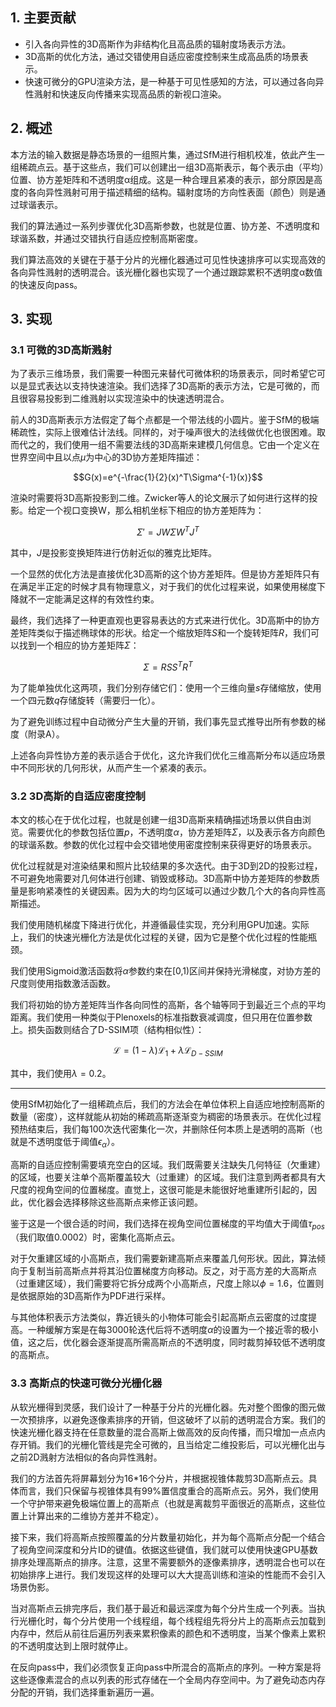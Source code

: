 ## 1. 主要贡献

- 引入各向异性的3D高斯作为非结构化且高品质的辐射度场表示方法。
- 3D高斯的优化方法，通过交错使用自适应密度控制来生成高品质的场景表示。
- 快速可微分的GPU渲染方法，是一种基于可见性感知的方法，可以通过各向异性溅射和快速反向传播来实现高品质的新视口渲染。

## 2. 概述

本方法的输入数据是静态场景的一组照片集，通过SfM进行相机校准，依此产生一组稀疏点云。基于这些点，我们可以创建出一组3D高斯表示，每个表示由（平均）位置、协方差矩阵和不透明度α组成。这是一种合理且紧凑的表示，部分原因是高度的各向异性溅射可用于描述精细的结构。辐射度场的方向性表面（颜色）则是通过球谐表示。

我们的算法通过一系列步骤优化3D高斯参数，也就是位置、协方差、不透明度和球谐系数，并通过交错执行自适应控制高斯密度。

我们算法高效的关键在于基于分片的光栅化器通过可见性快速排序可以实现高效的各向异性溅射的透明混合。该光栅化器也实现了一个通过跟踪累积不透明度α数值的快速反向pass。

## 3. 实现

### 3.1 可微的3D高斯溅射

为了表示三维场景，我们需要一种图元来替代可微体积的场景表示，同时希望它可以是显式表达以支持快速渲染。我们选择了3D高斯的表示方法，它是可微的，而且很容易投影到二维溅射以实现渲染中的快速透明混合。

前人的3D高斯表示方法假定了每个点都是一个带法线的小圆片。鉴于SfM的极端稀疏性，实际上很难估计法线。同样的，对于噪声很大的法线做优化也很困难。取而代之的，我们使用一组不需要法线的3D高斯来建模几何信息。它由一个定义在世界空间中且以点$\mu$为中心的3D协方差矩阵描述：

$$G(x)=e^{-\frac{1}{2}(x)^T\Sigma^{-1}(x)}$$

渲染时需要将3D高斯投影到二维。Zwicker等人的论文展示了如何进行这样的投影。给定一个视口变换W，那么相机坐标下相应的协方差矩阵为：

$$\Sigma'=JW\Sigma W^TJ^T$$

其中，$J$是投影变换矩阵进行仿射近似的雅克比矩阵。

一个显然的优化方法是直接优化3D高斯的这个协方差矩阵。但是协方差矩阵只有在满足半正定的时候才具有物理意义，对于我们的优化过程来说，如果使用梯度下降就不一定能满足这样的有效性约束。

最终，我们选择了一种更直观也更容易表达的方式来进行优化。3D高斯中的协方差矩阵类似于描述椭球体的形状。给定一个缩放矩阵$S$和一个旋转矩阵$R$，我们可以找到一个相应的协方差矩阵$\Sigma$：

$$\Sigma=RSS^TR^T$$

为了能单独优化这两项，我们分别存储它们：使用一个三维向量$s$存储缩放，使用一个四元数$q$存储旋转（需要归一化）。

为了避免训练过程中自动微分产生大量的开销，我们事先显式推导出所有参数的梯度（附录A）。

上述各向异性协方差的表示适合于优化，这允许我们优化三维高斯分布以适应场景中不同形状的几何形状，从而产生一个紧凑的表示。

### 3.2 3D高斯的自适应密度控制

本文的核心在于优化过程，也就是创建一组3D高斯来精确描述场景以供自由浏览。需要优化的参数包括位置$p$，不透明度$\alpha$，协方差矩阵$\Sigma$，以及表示各方向颜色的球谐系数。参数的优化过程中会交错地使用密度控制来获得更好的场景表示。

优化过程就是对渲染结果和照片比较结果的多次迭代。由于3D到2D的投影过程，不可避免地需要对几何体进行创建、销毁或移动。3D高斯中协方差矩阵的参数质量是影响紧凑性的关键因素。因为大的均匀区域可以通过少数几个大的各向异性高斯描述。

我们使用随机梯度下降进行优化，并遵循最佳实现，充分利用GPU加速。实际上，我们的快速光栅化方法是优化过程的关键，因为它是整个优化过程的性能瓶颈。

我们使用Sigmoid激活函数将$\alpha$参数约束在[0,1)区间并保持光滑梯度，对协方差的尺度则使用指数激活函数。

我们将初始的协方差矩阵当作各向同性的高斯，各个轴等同于到最近三个点的平均距离。我们使用一种类似于Plenoxels的标准指数衰减调度，但只用在位置参数上。损失函数则结合了D-SSIM项（结构相似性）：

$$\mathcal{L}=(1-\lambda)\mathcal{L}_1+\lambda\mathcal{L}_{D-SSIM}$$

其中，我们使用$\lambda=0.2$。

---

使用SfM初始化了一组稀疏点后，我们的方法会在单位体积上自适应地控制高斯的数量（密度），这样就能从初始的稀疏高斯逐渐变为稠密的场景表示。在优化过程预热结束后，我们每100次迭代密集化一次，并删除任何本质上是透明的高斯（也就是不透明度低于阈值$\epsilon_\alpha$）。

高斯的自适应控制需要填充空白的区域。我们既需要关注缺失几何特征（欠重建）的区域，也要关注单个高斯覆盖较大（过重建）的区域。我们注意到两者都具有大尺度的视角空间的位置梯度。直觉上，这很可能是未能很好地重建所引起的，因此，优化器会选择移除这些高斯点来修正该问题。

鉴于这是一个很合适的时间，我们选择在视角空间位置梯度的平均值大于阈值$\tau_{pos}$（我们取值0.0002）时，密集化高斯点云。

对于欠重建区域的小高斯点，我们需要新建高斯点来覆盖几何形状。因此，算法倾向于复制当前高斯点并将其沿位置梯度方向移动。反之，对于高方差的大高斯点（过重建区域），我们需要将它拆分成两个小高斯点，尺度上除以$\phi=1.6$，位置则是依据原始的3D高斯作为PDF进行采样。

与其他体积表示方法类似，靠近镜头的小物体可能会引起高斯点云密度的过度提高。一种缓解方案是在每3000轮迭代后将不透明度$\alpha$的设置为一个接近零的极小值，这之后，优化器会逐渐提高所需高斯点的不透明度，同时裁剪掉较低不透明度的高斯点。

### 3.3 高斯点的快速可微分光栅化器

从软光栅得到灵感，我们设计了一种基于分片的光栅化器。先对整个图像的图元做一次预排序，以避免逐像素排序的开销，但这破坏了以前的透明混合方案。我们的快速光栅化器支持在任意数量的混合高斯上做高效的反向传播，而只增加一点点内存开销。我们的光栅化管线是完全可微的，且当给定二维投影后，可以光栅化出与之前2D溅射方法相似的各向异性溅射。

我们的方法首先将屏幕划分为16*16个分片，并根据视锥体裁剪3D高斯点云。具体而言，我们只保留与视锥体具有99%置信度重合的高斯点云。另外，我们使用一个守护带来避免极端位置上的高斯点（也就是离裁剪平面很近的高斯点，这些位置上计算出来的二维协方差并不稳定）。

接下来，我们将高斯点按照覆盖的分片数量初始化，并为每个高斯点分配一个结合了视角空间深度和分片ID的键值。依据这些键值，我们就可以使用快速GPU基数排序处理高斯点的排序。注意，这里不需要额外的逐像素排序，透明混合也可以在初始排序上进行。我们发现这样的处理可以大大提高训练和渲染的性能而不会引入场景伪影。

当对高斯点云排完序后，我们基于最近和最远深度为每个分片生成一个列表。当执行光栅化时，每个分片使用一个线程组，每个线程组先将分片上的高斯点云加载到内存中，然后从前往后遍历列表来累积像素的颜色和不透明度，当某个像素上累积的不透明度达到上限时就停止。

在反向pass中，我们必须恢复正向pass中所混合的高斯点的序列。一种方案是将这些逐像素混合的点以列表的形式存储在一个全局内存空间中。为了避免动态内存分配的开销，我们选择重新遍历一遍。